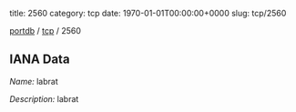 title: 2560
category: tcp
date: 1970-01-01T00:00:00+0000
slug: tcp/2560

[portdb](/) / [tcp](/category/tcp.html) / 2560


## IANA Data

_Name:_ labrat

_Description:_ labrat

